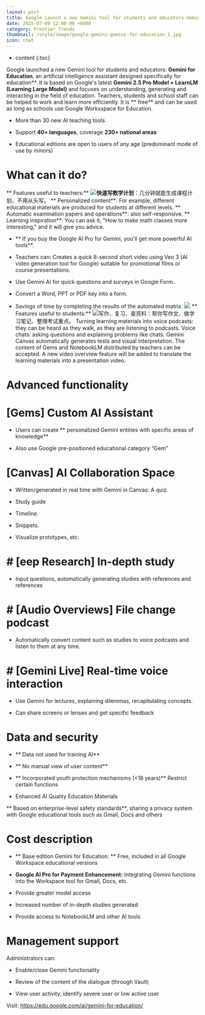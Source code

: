 ```yaml
---
layout: post
title: Google Launch a new Gemini tool for students and educators-Gemini for Education
date: 2025-07-09 12:00:00 +0800
category: Frontier Trends
thumbnail: /style/image/google-gemini-gemini-for-education_1.jpg
icon: chat
---
```

* content
{:toc}

Google launched a new Gemini tool for students and educators: **Gemini for Education**, an artificial intelligence assistant designed specifically for education**.
It is based on Google's latest **Gemini 2.5 Pro Model + LearnLM (Learning Large Model)** and focuses on understanding, generating and interacting in the field of education.
Teachers, students and school staff can be helped to work and learn more efficiently.
It is ** free** and can be used as long as schools use Google Worksspace for Education.

- More than 30 new AI teaching tools

- Support **40+ languages**, coverage **230+ national areas**

- Educational editions are open to users of any age (predominant mode of use by minors)


# What can it do?
** Features useful to teachers:**
![](https://assets-v2.circle.so/q5appj1elksvfz3hbvruswj8d26r)**快速写教学计划**：几分钟就能生成课程计划，不用从头写。
** Personalized content**: For example, different educational materials are produced for students at different levels.
** Automatic examination papers and operations**: also self-responsive.
** Learning inspiration**: You can ask it, "How to make math classes more interesting," and it will give you advice.

- ** If you buy the Google AI Pro for Gemini, you'll get more powerful AI tools**.

- Teachers can:
Creates a quick 8-second short video using Veo 3 (AI video generation tool for Google) suitable for promotional films or course presentations.

- Use Gemini AI for quick questions and surveys in Google Form.

- Convert a Word, PPT or PDF key into a form.

- Savings of time by completing the results of the automated matrix.
![](https://assets-v2.circle.so/5v0gkf7hi4zgyuhkuvzphxhu7nxe)
** Features useful to students:**
![](https://assets-v2.circle.so/tbrg8bz1j58lu2i90yfupcpta26j)写作、复习、查资料：帮你写作文、做学习笔记、整理考试重点。
Turning learning materials into voice podcasts: they can be heard as they walk, as they are listening to podcasts.
Voice chats: asking questions and explaining problems like chats.
Gemini Canvas automatically generates tests and visual interpretation.
The content of Gems and NotebookLM distributed by teachers can be accepted.
A new video overview feature will be added to translate the learning materials into a presentation video.

# Advanced functionality

# [Gems] Custom AI Assistant

- Users can create ** personalized Gemini entities with specific areas of knowledge**

- Also use Google pre-positioned educational category “Gem”

# [Canvas] AI Collaboration Space

- Written/generated in real time with Gemini in Canvas:
A quiz.

- Study guide

- Timeline.

- Snippets.

- Visualize prototypes, etc.

# #  [eep Research] In-depth study

- Input questions, automatically generating studies with references and references

# #  [Audio Overviews] File change podcast

- Automatically convert content such as studies to voice podcasts and listen to them at any time.

# #  [Gemini Live] Real-time voice interaction

- Use Gemini for lectures, explaining dilemmas, recapitulating concepts.

- Can share screens or lenses and get specific feedback

# Data and security

- ** Data not used for training AI**

- ** No manual view of user content**

- ** Incorporated youth protection mechanisms (<18 years)**
Restrict certain functions

- Enhanced AI Quality Education Materials

** Based on enterprise-level safety standards**, sharing a privacy system with Google educational tools such as Gmail, Docs and others

# Cost description

- ** Base edition Gemini for Education: ** Free, included in all Google Workspace educational versions

- **Google AI Pro for Payment Enhancement:**
Integrating Gemini functions into the Workspace tool for Gmail, Docs, etc.

- Provide greater model access

- Increased number of in-depth studies generated

- Provide access to NotebookLM and other AI tools

#  Management support
Administrators can:

- Enable/close Gemini functionality

- Review of the content of the dialogue (through Vault)

- View user activity, identify severe user or low active user

Visit: https://edu.google.com/ai/gemini-for-education/
